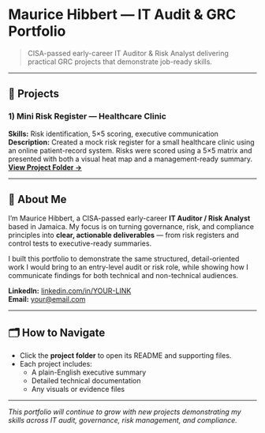# Maurice Hibbert — IT Audit & GRC Portfolio

> CISA-passed early-career IT Auditor & Risk Analyst delivering practical GRC projects that demonstrate job-ready skills.

---

## 📂 Projects

### 1) Mini Risk Register — Healthcare Clinic
**Skills:** Risk identification, 5×5 scoring, executive communication  
**Description:** Created a mock risk register for a small healthcare clinic using an online patient-record system. Risks were scored using a 5×5 matrix and presented with both a visual heat map and a management-ready summary.  
[**View Project Folder →**](risk-register)

---

## 👤 About Me
I’m Maurice Hibbert, a CISA-passed early-career **IT Auditor / Risk Analyst** based in Jamaica. My focus is on turning governance, risk, and compliance principles into **clear, actionable deliverables** — from risk registers and control tests to executive-ready summaries.  

I built this portfolio to demonstrate the same structured, detail-oriented work I would bring to an entry-level audit or risk role, while showing how I communicate findings for both technical and non-technical audiences.

**LinkedIn:** [linkedin.com/in/YOUR-LINK](#)  
**Email:** your@email.com  

---

## 🗂 How to Navigate
- Click the **project folder** to open its README and supporting files.
- Each project includes:
  - A plain-English executive summary
  - Detailed technical documentation
  - Any visuals or evidence files

---

*This portfolio will continue to grow with new projects demonstrating my skills across IT audit, governance, risk management, and compliance.*
